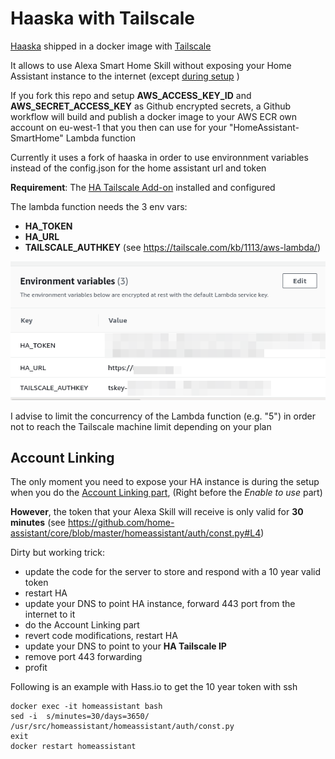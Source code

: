 # Haaska with Tailscale

[Haaska](https://github.com/mike-grant/haaska/) shipped in a docker image with [Tailscale](https://tailscale.com/)

It allows to use Alexa Smart Home Skill without exposing your Home Assistant instance to the internet (except <a href="user-content-account-linking">during setup</a> )

If you fork this repo and setup **AWS_ACCESS_KEY_ID** and **AWS_SECRET_ACCESS_KEY** as Github encrypted secrets, a Github workflow will build and publish a docker image to your AWS ECR own account on eu-west-1 that you then can use for your "HomeAssistant-SmartHome" Lambda function

Currently it uses a fork of haaska in order to use environnment variables instead of the config.json for the home assistant url and token

**Requirement**: The [HA Tailscale Add-on](https://github.com/hassio-addons/addon-tailscale) installed and configured

The lambda function needs the 3 env vars:
- **HA_TOKEN**
- **HA_URL**
- **TAILSCALE_AUTHKEY** (see https://tailscale.com/kb/1113/aws-lambda/)

![](img/lambdaenv.png)

I advise to limit the concurrency of the Lambda function (e.g. "5") in order not to reach the Tailscale machine limit depending on your plan


## Account Linking

The only moment you need to expose your HA instance is during the setup when you do the [Account Linking part](https://www.home-assistant.io/integrations/alexa.smart_home/#account-linking),  (Right before the *Enable to use* part)

**However**, the token that your Alexa Skill will receive is only valid for **30 minutes** (see https://github.com/home-assistant/core/blob/master/homeassistant/auth/const.py#L4)

Dirty but working trick:
- update the code for the server to store and respond with a 10 year valid token
- restart HA
- update your DNS to point HA instance, forward 443 port from the internet to it
- do the Account Linking part
- revert code modifications, restart HA
- update your DNS to point to your **HA Tailscale IP**
- remove port 443 forwarding
- profit

Following is an example with Hass.io to get the 10 year token with ssh
```
docker exec -it homeassistant bash
sed -i  s/minutes=30/days=3650/   /usr/src/homeassistant/homeassistant/auth/const.py
exit
docker restart homeassistant
```



